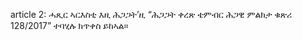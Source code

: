 article 2: ሓጺር ኣርእስቲ
እዚ ሕጋጋት’ዚ “ሕጋጋት ቀረጽ ቴምብር ሕጋዊ ምልክታ ቁጽሪ 128&#x2F;2017” ተባሂሉ ክጥቀስ ይከኣል።
<ul>
</ul>